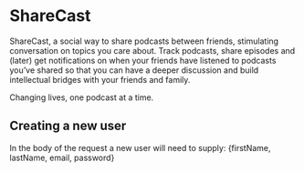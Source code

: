 # ShareCast
ShareCast, a social way to share podcasts between friends, stimulating conversation on topics you care about. Track podcasts, share episodes and (later) get notifications on when your friends have listened to podcasts you’ve shared so that you can have a deeper discussion and build intellectual bridges with your friends and family.

Changing lives, one podcast at a time.



## Creating a new user

  In the body of the request a new user will need to supply:
  {firstName, lastName, email, password}
